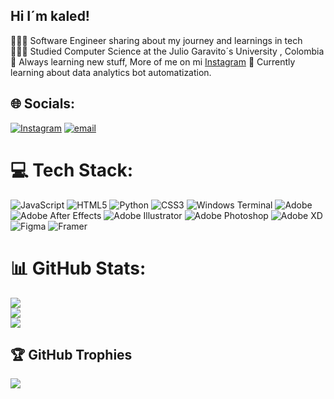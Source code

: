 ## Hi I´m kaled!

<!--
**kaledoviedoo/kaledoviedoo** is a ✨ _special_ ✨ repository because its `README.md` (this file) appears on your GitHub profile.-->

👩🏻‍💻 Software Engineer sharing about my journey and learnings in tech</br>
👩🏻‍🎓 Studied Computer Science at the Julio Garavito´s University , Colombia</br>
🎨 Always learning new stuff, More of me on mi [Instagram](https://www.instagram.com/kaledoviedo/)
💭 Currently learning about data analytics bot automatization.</br>

## 🌐 Socials:
[![Instagram](https://img.shields.io/badge/Instagram-%23E4405F.svg?logo=Instagram&logoColor=white)](https://instagram.com/kaledoviedo) [![email](https://img.shields.io/badge/Email-D14836?logo=gmail&logoColor=white)](mailto:kaledoviedoo@gmail.com) 

# 💻 Tech Stack:
![JavaScript](https://img.shields.io/badge/javascript-%23323330.svg?style=for-the-badge&logo=javascript&logoColor=%23F7DF1E) ![HTML5](https://img.shields.io/badge/html5-%23E34F26.svg?style=for-the-badge&logo=html5&logoColor=white) ![Python](https://img.shields.io/badge/python-3670A0?style=for-the-badge&logo=python&logoColor=ffdd54) ![CSS3](https://img.shields.io/badge/css3-%231572B6.svg?style=for-the-badge&logo=css3&logoColor=white) ![Windows Terminal](https://img.shields.io/badge/Windows%20Terminal-%234D4D4D.svg?style=for-the-badge&logo=windows-terminal&logoColor=white) ![Adobe](https://img.shields.io/badge/adobe-%23FF0000.svg?style=for-the-badge&logo=adobe&logoColor=white) ![Adobe After Effects](https://img.shields.io/badge/Adobe%20After%20Effects-9999FF.svg?style=for-the-badge&logo=Adobe%20After%20Effects&logoColor=white) ![Adobe Illustrator](https://img.shields.io/badge/adobe%20illustrator-%23FF9A00.svg?style=for-the-badge&logo=adobe%20illustrator&logoColor=white) ![Adobe Photoshop](https://img.shields.io/badge/adobe%20photoshop-%2331A8FF.svg?style=for-the-badge&logo=adobe%20photoshop&logoColor=white) ![Adobe XD](https://img.shields.io/badge/Adobe%20XD-470137?style=for-the-badge&logo=Adobe%20XD&logoColor=#FF61F6) ![Figma](https://img.shields.io/badge/figma-%23F24E1E.svg?style=for-the-badge&logo=figma&logoColor=white) ![Framer](https://img.shields.io/badge/Framer-black?style=for-the-badge&logo=framer&logoColor=blue)
# 📊 GitHub Stats:
![](https://github-readme-stats.vercel.app/api?username=kaledoviedoo&theme=dark&hide_border=false&include_all_commits=false&count_private=false)<br/>
![](https://nirzak-streak-stats.vercel.app/?user=kaledoviedoo&theme=dark&hide_border=false)<br/>
![](https://github-readme-stats.vercel.app/api/top-langs/?username=kaledoviedoo&theme=dark&hide_border=false&include_all_commits=false&count_private=false&layout=compact)

## 🏆 GitHub Trophies
![](https://github-profile-trophy.vercel.app/?username=kaledoviedoo&theme=radical&no-frame=false&no-bg=true&margin-w=4)

<!-- Proudly created with GPRM ( https://gprm.itsvg.in ) -->

